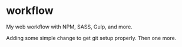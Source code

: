 # workflow
My web workflow with NPM, SASS, Gulp, and more.

Adding some simple change to get git setup properly.
Then one more.